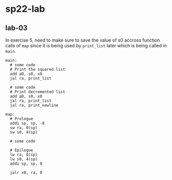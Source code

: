 # sp22-lab

## lab-03

In exercise 5, need to make sure to save the value of s0 accross function calls of ```map``` since it is being used by ```print_list``` later which is being called in ```main```.
```
main:
  # some code
  # Print the squared list
  add a0, s0, x0
  jal ra, print_list
  
  # some code 
  # Print decremented list
  add a0, s0, x0
  jal ra, print_list
  jal ra, print_newline
  
map:
  # Prologue
  addi sp, sp, -8
  sw ra, 0(sp)
  sw s0, 4(sp)
  
  # some code
  
  # Epilogue
  lw ra, 0(sp)
  lw s0, 4(sp)
  addi sp, sp, 8
  
  jalr x0, ra, 0
```
